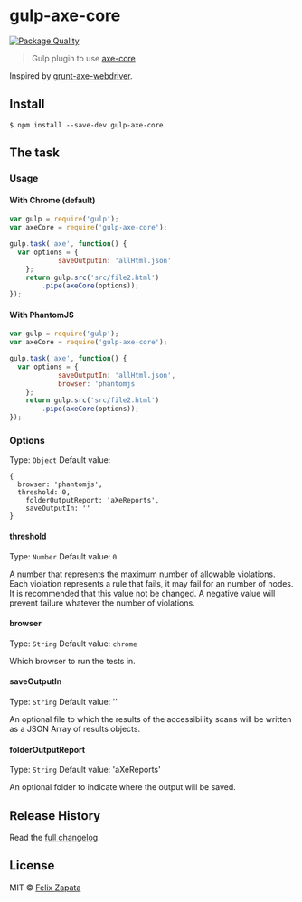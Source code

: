 # gulp-axe-core

[![Package Quality](http://npm.packagequality.com/badge/gulp-axe-core.png)](http://npm.packagequality.com/badge/gulp-axe-core.png)

> Gulp plugin to use [axe-core](https://github.com/dequelabs/axe-core)

Inspired by [grunt-axe-webdriver](https://github.com/dequelabs/grunt-axe-webdriver).

## Install

```
$ npm install --save-dev gulp-axe-core
```

## The task

### Usage

#### With Chrome (default)

```js
var gulp = require('gulp');
var axeCore = require('gulp-axe-core');

gulp.task('axe', function() {
  var options = {
			saveOutputIn: 'allHtml.json'
	};
	return gulp.src('src/file2.html')
		.pipe(axeCore(options));
});

```

#### With PhantomJS

```js
var gulp = require('gulp');
var axeCore = require('gulp-axe-core');

gulp.task('axe', function() {
  var options = {
			saveOutputIn: 'allHtml.json',
			browser: 'phantomjs'
	};
	return gulp.src('src/file2.html')
		.pipe(axeCore(options));
});

```

### Options
Type: `Object`
Default value:
```
{
  browser: 'phantomjs',
  threshold: 0,
	folderOutputReport: 'aXeReports',
	saveOutputIn: ''
}
```

#### threshold
Type: `Number`
Default value: `0`

A number that represents the maximum number of allowable violations. Each violation represents a rule that fails, it may fail for an number of nodes. It is recommended that this value not be changed.
A negative value will prevent failure whatever the number of violations.

#### browser
Type: `String`
Default value: `chrome`

Which browser to run the tests in.

#### saveOutputIn
Type: `String`
Default value: ''

An optional file to which the results of the accessibility scans will be written as a JSON Array of results objects.

#### folderOutputReport
Type: `String`
Default value: 'aXeReports'

An optional folder to indicate where the output will be saved.

## Release History

Read the [full changelog](CHANGELOG.md).

## License

MIT © [Felix Zapata](http://github.com/felixzapata)
